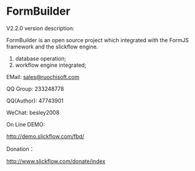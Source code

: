 ﻿# FormBuilder

V2.2.0 version description:

FormBuilder is an open source project which integrated with the FormJS framework and the slickflow engine. 

1. database operation;
2. workflow engine integrated;

EMail: sales@ruochisoft.com 

QQ Group: 233248778 

QQ(Author): 47743901 

WeChat: besley2008 

On Line DEMO: 

http://demo.slickflow.com/fbd/ 


Donation： 

http://www.slickflow.com/donate/index 
